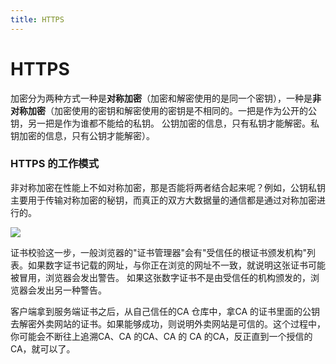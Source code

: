 ```yaml
---
title: HTTPS
---
```

# HTTPS

加密分为两种方式一种是**对称加密**（加密和解密使用的是同一个密钥），一种是**非对称加密**（加密使用的密钥和解密使用的密钥是不相同的。一把是作为公开的公钥，另一把是作为谁都不能给的私钥。
公钥加密的信息，只有私钥才能解密。私钥加密的信息，只有公钥才能解密）。

### HTTPS 的工作模式
非对称加密在性能上不如对称加密，那是否能将两者结合起来呢？例如，公钥私钥主要用于传输对称加密的秘钥，而真正的双方大数据量的通信都是通过对称加密进行的。

![](/images/network-protocol/https.jpg)

证书校验这一步，一般浏览器的"证书管理器"会有"受信任的根证书颁发机构"列表。如果数字证书记载的网址，与你正在浏览的网址不一致，就说明这张证书可能被冒用，浏览器会发出警告。
如果这张数字证书不是由受信任的机构颁发的，浏览器会发出另一种警告。

客户端拿到服务端证书之后，从自己信任的CA 仓库中，拿CA 的证书里面的公钥去解密外卖网站的证书。如果能够成功，则说明外卖网站是可信的。这个过程中，你可能会不断往上追溯CA、CA 的CA、CA 的
CA 的CA，反正直到一个授信的CA，就可以了。
